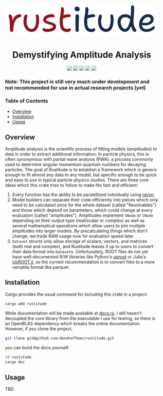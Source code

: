 <p align="center">
  <img
    width="800"
    src="https://raw.githubusercontent.com/denehoffman/rustitude/main/media/logo.png"
  />
</p>
<p align="center">
    <h1 align="center">Demystifying Amplitude Analysis</h1>
</p>

<p align="center">
  <a href="https://github.com/denehoffman/rustitude/commits/main/" alt="Lastest Commits">
    <img src="https://img.shields.io/github/last-commit/denehoffman/rustitude/main" /></a>
  <a href="https://github.com/denehoffman/rustitude/actions" alt="Build Status">
    <img src="https://img.shields.io/github/actions/workflow/status/denehoffman/rustitude/rust.yml" /></a>
  <a href="LICENSE" alt="License">
    <img src="https://img.shields.io/github/license/denehoffman/rustitude" /></a>
  <a href="https://crates.io/crates/rustitude" alt="Rustitude on crates.io">
    <img src="https://img.shields.io/crates/v/rustitude" /></a>
  <a href="https://docs.rs/rustitude/latest/rustitude/" alt="Rustitude documentation on docs.rs">
    <img src="https://img.shields.io/docsrs/rustitude" /></a>
</p>


### Note: This project is still very much under development and not recommended for use in actual research projects (yet)

### Table of Contents
- [Overview](#Overview)
- [Installation](#Installation)
- [Usage](#Usage)

## Overview
Amplitude analysis is the scientific process of fitting models (amplitudes) to data in order to extract additional information. In particle physics, this is often synonymous with partial wave analysis (PWA), a process commonly used to determine angular momentum quantum numbers for decaying particles. The goal of Rustitude is to establish a framework which is generic enough to fit almost any data to any model, but specific enough to be quick and easy to use in typical particle physics studies. There are three core ideas which this crate tries to follow to make fits fast and efficient:

1. Every function has the ability to be paralellized indvidually using [rayon](https://github.com/rayon-rs/rayon).
2. Model builders can separate their code efficiently into pieces which only need to be calculated once for the whole dataset (called "Resolvables") and those which depend on parameters, which could change at every evaluation (called "amplitudes"). Amplitudes implement `SNode` or `CNode` depending on their output type (real/scalar or complex) as well as several mathematical operations which allow users to join multiple amplitudes into larger models. By precalculating things which don't change, we trade RAM usage now for evaluation speed later.
3. `Dataset` structs only allow storage of scalars, vectors, and matrices (both real and complex), and Rustitude leaves it up to users to convert their data format into `Dataset`s. Unfortunately, ROOT files do not yet have well-documented R/W libraries like Python's [uproot](https://pypi.org/project/uproot/) or Julia's [UpROOT.jl](https://github.com/JuliaHEP/UpROOT.jl), so the current recommendation is to convert files to a more versatile format like parquet.

## Installation

Cargo provides the usual command for including this crate in a project:
```sh
cargo add rustitude
```

While documentation will be made available at [docs.rs](https://docs.rs/), I still haven't decoupled the core library from the executable I use for testing, so there is an OpenBLAS dependency which breaks the online documentation. However, if you clone the project,
```sh
git clone git@github.com:denehoffman/rustitude.git
```
you can build the docs yourself:
```sh
cd rustitude
cargo doc
```

## Usage
TBD
